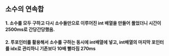 ## 소수의 연속합



#### 1. 소수를 모두 구하고 다시 소수들만으로 이루어진 int 배열을 만들어 풀었더니 시간이 2500ms로 간당간당했음.



#### 2. 투포인터를 활용해서 소수를 구하는 동시에 int배열에 넣고, int배열의 마지막 포인터를 idx로 관리하니 기존보다 10배 빨라짐 270ms

